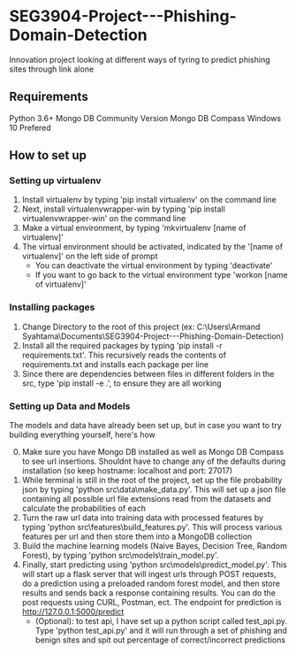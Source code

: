 # SEG3904-Project---Phishing-Domain-Detection

Innovation project looking at different ways of tyring to predict phishing sites through link alone

## Requirements
Python 3.6+
Mongo DB Community Version
Mongo DB Compass
Windows 10 Prefered

## How to set up

### Setting up virtualenv
1. Install virtualenv by typing 'pip install virtualenv' on the command line
2. Next, install virtualenvwrapper-win by typing 'pip install virtualenvwrapper-win' on the command line
3. Make a virtual environment, by typing 'mkvirtualenv [name of virtualenv]'
4. The virtual environment should be activated, indicated by the '[name of virtualenv]' on the left side of prompt
    - You can deactivate the virtual environment by typing 'deactivate'
    - If you want to go back to the virtual environment type 'workon [name of virtualenv]'

### Installing packages
1. Change Directory to the root of this project (ex: C:\Users\Armand Syahtama\Documents\SEG3904-Project---Phishing-Domain-Detection) 
2. Install all the required packages by typing 'pip install -r requirements.txt'. This recursively reads the contents of requirements.txt and installs each package per line
3. Since there are dependencies between files in different folders in the src, type 'pip install -e .', to ensure they are all working

### Setting up Data and Models
The models and data have already been set up, but in case you want to try building everything yourself, here's how

0. Make sure you have Mongo DB installed as well as Mongo DB Compass to see url insertions. Shouldnt have to change any of the defaults during installation (so keep hostname: localhost and port: 27017)
1. While terminal is still in the root of the project, set up the file probability json by typing 'python src\data\make_data.py'. This will set up a json file containing all possible url file extensions read from the datasets and calculate the probabilities of each
2. Turn the raw url data into training data with processed features by typing 'python src\features\build_features.py'. This will process various features per url and then store them into a MongoDB collection
3. Build the machine learning models (Naive Bayes, Decision Tree, Random Forest), by typing 'python src\models\train_model.py'.
4. Finally, start predicting using 'python src\models\predict_model.py'. This will start up a flask server that will ingest urls through POST requests, do a prediction using a preloaded random forest model, and then store results and sends back a response containing results.
You can do the post requests using CURL, Postman, ect. The endpoint for prediction is http://127.0.0.1:5000/predict
    - (Optional): to test api, I have set up a python script called test_api.py. Type 'python test_api.py' and it will run through a set of phishing and benign sites and spit out percentage of correct/incorrect predictions
